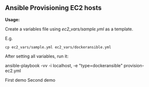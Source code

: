 ## Ansible Provisioning EC2 hosts

**Usage:**

Create a variables file using *ec2_vars/sample.yml* as a template.

E.g. 

    cp ec2_vars/sample.yml ec2_vars/dockeransible.yml
    
After setting all variables, run it:

ansible-playbook -vv -i localhost, -e "type=dockeransible" provision-ec2.yml

First demo
Second demo
